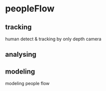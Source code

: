 # peopleFlow

## tracking
human detect & tracking by only depth camera

## analysing

## modeling
modeling people flow

